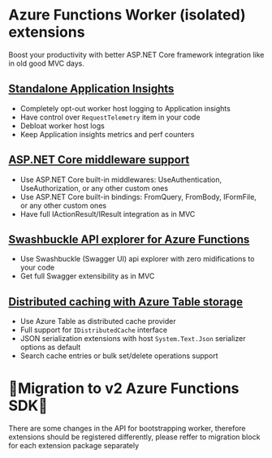 # Azure Functions Worker (isolated) extensions

Boost your productivity with better ASP.NET Core framework integration like in old good MVC days.

## [Standalone Application Insights](src/AzureFunctions.Worker.Extensions.ApplicationInsights/readme.md)
- Completely opt-out worker host logging to Application insights
- Have control over `RequestTelemetry` item in your code
- Debloat worker host logs
- Keep Application insights metrics and perf counters

## [ASP.NET Core middleware support](src/AzureFunctions.Worker.Extensions.AspNetCore/readme.md)
- Use ASP.NET Core built-in middlewares: UseAuthentication, UseAuthorization, or any other custom ones
- Use ASP.NET Core built-in bindings: FromQuery, FromBody, IFormFile, or any other custom ones
- Have full IActionResult/IResult integration as in MVC

## [Swashbuckle API explorer for Azure Functions](src/AzureFunctions.Worker.Extensions.Swashbuckle/readme.md)
- Use Swashbuckle (Swagger UI) api explorer with zero midifications to your code
- Get full Swagger extensibility as in MVC

## [Distributed caching with Azure Table storage](src/AzureFunctions.Worker.Extensions.Caching.AzureTable/readme.md)
- Use Azure Table as distributed cache provider
- Full support for `IDistributedCache` interface
- JSON serialization extensions with host `System.Text.Json` serializer options as default
- Search cache entries or bulk set/delete operations support

# 🔴Migration to v2 Azure Functions SDK🔴

There are some changes in the API for bootstrapping worker, therefore extensions should be registered differently,
please reffer to migration block for each extension package separately 
